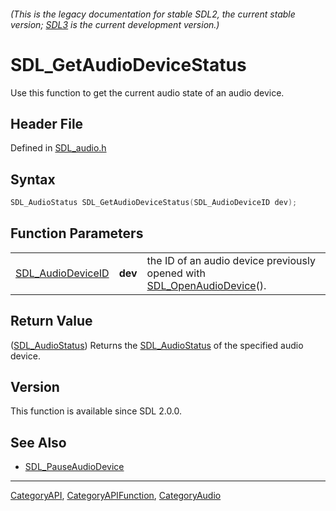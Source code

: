 ###### (This is the legacy documentation for stable SDL2, the current stable version; [SDL3](https://wiki.libsdl.org/SDL3/) is the current development version.)
# SDL_GetAudioDeviceStatus

Use this function to get the current audio state of an audio device.

## Header File

Defined in [SDL_audio.h](https://github.com/libsdl-org/SDL/blob/SDL2/include/SDL_audio.h)

## Syntax

```c
SDL_AudioStatus SDL_GetAudioDeviceStatus(SDL_AudioDeviceID dev);
```

## Function Parameters

|                                        |         |                                                                                                |
| -------------------------------------- | ------- | ---------------------------------------------------------------------------------------------- |
| [SDL_AudioDeviceID](SDL_AudioDeviceID) | **dev** | the ID of an audio device previously opened with [SDL_OpenAudioDevice](SDL_OpenAudioDevice)(). |

## Return Value

([SDL_AudioStatus](SDL_AudioStatus)) Returns the
[SDL_AudioStatus](SDL_AudioStatus) of the specified audio device.

## Version

This function is available since SDL 2.0.0.

## See Also

- [SDL_PauseAudioDevice](SDL_PauseAudioDevice)

----
[CategoryAPI](CategoryAPI), [CategoryAPIFunction](CategoryAPIFunction), [CategoryAudio](CategoryAudio)

